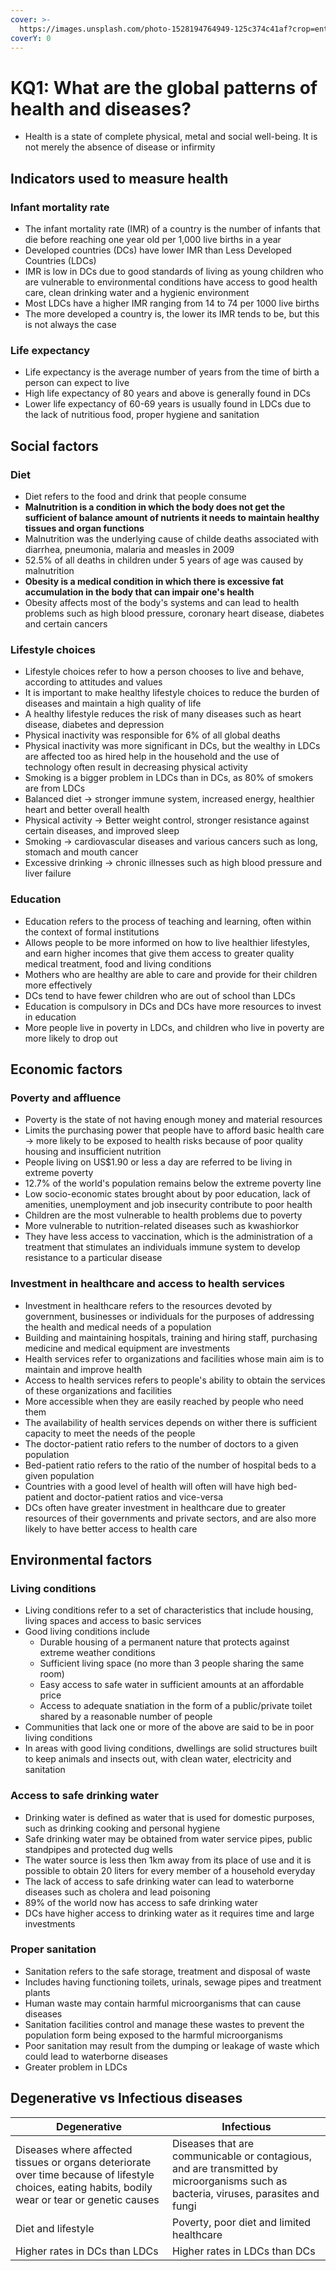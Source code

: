 ```yaml
---
cover: >-
  https://images.unsplash.com/photo-1528194764949-125c374c41af?crop=entropy&cs=tinysrgb&fm=jpg&ixid=MnwxOTcwMjR8MHwxfHNlYXJjaHwxfHxzbHVtc3xlbnwwfHx8fDE2NjIxNzU4OTU&ixlib=rb-1.2.1&q=80
coverY: 0
---
```


# KQ1: What are the global patterns of health and diseases?

* Health is a state of complete physical, metal and social well-being. It is not merely the absence of disease or infirmity

## Indicators used to measure health

### Infant mortality rate

* The infant mortality rate (IMR) of a country is the number of infants that die before reaching one year old per 1,000 live births in a year
* Developed countries (DCs) have lower IMR than Less Developed Countries (LDCs)&#x20;
* IMR is low in DCs due to good standards of living as young children who are vulnerable to environmental conditions have access to good health care, clean drinking water and a hygienic environment
* Most LDCs have a higher IMR ranging from 14 to 74 per 1000 live births
* The more developed a country is, the lower its IMR tends to be, but this is not always the case

### Life expectancy

* Life expectancy is the average number of years from the time of birth a person can expect to live
* High life expectancy of 80 years and above is generally found in DCs
* Lower life expectancy of 60-69 years is usually found in LDCs due to the lack of nutritious food, proper hygiene and sanitation

## Social factors

### Diet

* Diet refers to the food and drink that people consume
* **Malnutrition is a condition in which the body does not get the sufficient of balance amount of nutrients it needs to maintain healthy tissues and organ functions**
* Malnutrition was the underlying cause of childe deaths associated with diarrhea, pneumonia, malaria and measles in 2009
* 52.5% of all deaths in children under 5 years of age was caused by malnutrition
* **Obesity is a medical condition in which there is excessive fat accumulation in the body that can impair one's health**
* Obesity affects most of the body's systems and can lead to health problems such as high blood pressure, coronary heart disease, diabetes and certain cancers

### **Lifestyle choices**

* Lifestyle choices refer to how a person chooses to live and behave, according to attitudes and values
* It is important to make healthy lifestyle choices to reduce the burden of diseases and maintain a high quality of life
* A healthy lifestyle reduces the risk of many diseases such as heart disease, diabetes and depression
* Physical inactivity was responsible for 6% of all global deaths
* Physical inactivity was more significant in DCs, but the wealthy in LDCs are affected too as hired help in the household and the use of technology often result in decreasing physical activity
* Smoking is a bigger problem in LDCs than in DCs, as 80% of smokers are from LDCs
* Balanced diet -> stronger immune system, increased energy, healthier heart and better overall health
* Physical activity -> Better weight control, stronger resistance against certain diseases, and improved sleep
* Smoking -> cardiovascular diseases and various cancers such as long, stomach and mouth cancer
* Excessive drinking -> chronic illnesses such as high blood pressure and liver failure

### Education

* Education refers to the process of teaching and learning, often within the context of formal institutions
* Allows people to be more informed on how to live healthier lifestyles, and earn higher incomes that give them access to greater quality medical treatment, food and living conditions
* Mothers who are healthy are able to care and provide for their children more effectively
* DCs tend to have fewer children who are out of school than LDCs
* Education is compulsory in DCs and DCs have more resources to invest in education
* More people live in poverty in LDCs, and children who live in poverty are more likely to drop out

## Economic factors

### Poverty and affluence

* Poverty is the state of not having enough money and material resources
* Limits the purchasing power that people have to afford basic health care -> more likely to be exposed to health risks because of poor quality housing and insufficient nutrition
* People living on US$1.90 or less a day are referred to be living in extreme poverty
* 12.7% of the world's population remains below the extreme poverty line
* Low socio-economic states brought about by poor education, lack of amenities, unemployment and job insecurity contribute to poor health
* Children are the most vulnerable to health problems due to poverty
* More vulnerable to nutrition-related diseases such as kwashiorkor
* They have less access to vaccination, which is the administration of a treatment that stimulates an individuals immune system to develop resistance to a particular disease

### Investment in healthcare and access to health services

* Investment in healthcare refers to the resources devoted by government, businesses or individuals for the purposes of addressing the health and medical needs of a population
* Building and maintaining hospitals, training and hiring staff, purchasing medicine and medical equipment are investments&#x20;
* Health services refer to organizations and facilities whose main aim is to maintain and improve health
* Access to health services refers to people's ability to obtain the services of these organizations and facilities
* More accessible when they are easily reached by people who need them
* The availability of health services depends on wither there is sufficient capacity to meet the needs of the people
* The doctor-patient ratio refers to the number of doctors to a given population
* Bed-patient ratio refers to the ratio of the number of hospital beds to a given population
* Countries with a good level of health will often will have high bed-patient and doctor-patient ratios and vice-versa
* DCs often have greater investment in healthcare due to greater resources of their governments and private sectors, and are also more likely to have better access to health care

## Environmental factors

### Living conditions

* Living conditions refer to a set of characteristics that include housing, living spaces and access to basic services
* Good living conditions include
  * Durable housing of a permanent nature that protects against extreme weather conditions
  * Sufficient living space (no more than 3 people sharing the same room)
  * Easy access to safe water in sufficient amounts at an affordable price
  * Access to adequate snatiation in the form of a public/private toilet shared by a reasonable number of people
* Communities that lack one or more of the above are said to be in poor living conditions
* In areas with good living conditions, dwellings are solid structures built to keep animals and insects out, with clean water, electricity and sanitation

### Access to safe drinking water

* Drinking water is defined as water that is used for domestic purposes, such as drinking cooking and personal hygiene
* Safe drinking water may be obtained from water service pipes, public standpipes and protected dug wells
* The water source is less then 1km away from its place of use and it is possible to obtain 20 liters for every member of a household everyday
* The lack of access to safe drinking water can lead to waterborne diseases such as cholera and lead poisoning
* 89% of the world now has access to safe drinking water
* DCs have higher access to drinking water as it requires time and large investments

### Proper sanitation

* Sanitation refers to the safe storage, treatment and disposal of waste
* Includes having functioning toilets, urinals, sewage pipes and treatment plants
* Human waste may contain harmful microorganisms that can cause diseases
* Sanitation facilities control and manage these wastes to prevent the population form being exposed to the harmful microorganisms
* Poor sanitation may result from the dumping or leakage of waste which could lead to waterborne diseases
* Greater problem in LDCs

## Degenerative vs Infectious diseases

| Degenerative                                                                                                                                       | Infectious                                                                                                                         |
| -------------------------------------------------------------------------------------------------------------------------------------------------- | ---------------------------------------------------------------------------------------------------------------------------------- |
| Diseases where affected tissues or organs deteriorate over time because of lifestyle choices, eating habits, bodily wear or tear or genetic causes | Diseases that are communicable or contagious, and are transmitted by microorganisms such as bacteria, viruses, parasites and fungi |
| Diet and lifestyle                                                                                                                                 | Poverty, poor diet and limited healthcare                                                                                          |
| Higher rates in DCs than LDCs                                                                                                                      | Higher rates in LDCs than DCs                                                                                                      |
